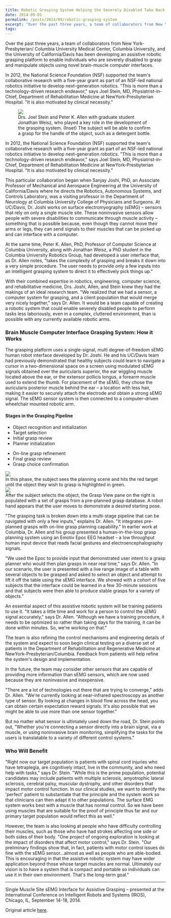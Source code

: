 ```yaml
---
title: Robotic Grasping System Helping the Severely Disabled Take Back Control
date: 2014-09-01
permalink: /posts/2014/09/robotic-grasping-system
excerpt: "Over the past three years, a team of collaborators from New York-Presbyterian..."
tags:
---
```



Over the past three years, a team of collaborators from New York-Presbyterian/ Columbia University Medical Center, Columbia University, and the University of California/Davis has been developing an assistive robotic grasping platform to enable individuals who are severely disabled to grasp and manipulate objects using novel brain-muscle computer interfaces.


In 2012, the National Science Foundation (NSF) supported the team's collaborative research with a five-year grant as part of an NSF-led national robotics initiative to develop next-generation robotics. "This is more than a technology-driven research endeavor," says Joel Stein, MD, Physiatrist-in-Chief, Department of Rehabilitation Medicine at NewYork-Presbyterian Hospital. "It is also motivated by clinical necessity."

<figure class="pull-right">
	<img src="{{ base_path }}/images/posts/lp_art1_allen_stein.jpg" class="img-responsive"/>
	<figcaption>Drs. Joel Stein and Peter K. Allen with graduate student Jonathan Weisz, who played a key role in the development of the grasping system. (Inset) The subject will be able to confirm a grasp for the handle of the object, such as a detergent bottle.</figcaption>
</figure>


In 2012, the National Science Foundation (NSF) supported the team's collaborative research with a five-year grant as part of an NSF-led national robotics initiative to develop next-generation robotics. "This is more than a technology-driven research endeavor," says Joel Stein, MD, Physiatrist-in-Chief, Department of Rehabilitation Medicine at NewYork-Presbyterian Hospital. "It is also motivated by clinical necessity."

This particular collaboration began when Sanjay Joshi, PhD, an Associate Professor of Mechanical and Aerospace Engineering at the University of California/Davis where he directs the Robotics, Autonomous Systems, and Controls Laboratory, was a visiting professor in the Department of Neurology at Columbia University College of Physicians and Surgeons. At UC/Davis, Dr. Joshi works on surface electromyography (sEMG) – sensors that rely on only a single muscle site. These noninvasive sensors allow people with severe disabilities to communicate through muscle activity – something that is possible because, even though they cannot move their arms or legs, they can send signals to their muscles that can be picked up and can interface with a computer.

At the same time, Peter K. Allen, PhD, Professor of Computer Science at Columbia University, along with Jonathan Weisz, a PhD student in the Columbia University Robotics Group, had developed a user interface that, as Dr. Allen notes, "takes the complexity of grasping and breaks it down into a very simple procedure. The user needs to provide only a few inputs into an intelligent grasping system to direct it to effectively pick things up."

With their combined expertise in robotics, engineering, computer science, and rehabilitative medicine, Drs. Joshi, Allen, and Stein knew they had the makings of an ideal research team. "We realized that we had a sensor, a computer system for grasping, and a client population that would merge very nicely together," says Dr. Allen. It would be a team capable of creating a robotic system that could enable severely disabled people to perform tasks less laboriously, even in a complex, cluttered environment, than is possible with any currently available robotic arms.

### Brain Muscle Computer Interface Grasping System: How it Works
The grasping platform uses a single-signal, multi degree-of-freedom sEMG human robot interface developed by Dr. Joshi. He and his UC/Davis team had previously demonstrated that healthy subjects could learn to navigate a cursor in a two-dimensional space on a screen using modulated sEMG signals obtained over the auricularis superior, the ear wiggling muscle located above the ear, or the extensor pollicis longus, a forearm muscle used to extend the thumb. For placement of the sEMG, they chose the auricularis posterior muscle behind the ear – a location with less hair, making it easier to securely attach the electrode and obtain a strong sEMG signal. The sEMG sensor system is then connected to a computer-driven wheelchair mounted robotic arm.

<h4>Stages in the Grasping Pipeline</h4>
<div class="row">
<div class="col-md-6">
	<ul>
		<li>Object recognition and initialization</li>
		<li>Target selection</li>
		<li>Initial grasp review</li>
		<li>Planner initialization </li>
	</ul>
</div>
<div class="col-md-6">
	<ul>
		<li>On-line grasp refinement</li>
		<li>Final grasp review</li>
		<li>Grasp choice confirmation</li>
	</ul>
</div>
</div>
<div class="row">
	<div class="col-md-6">
		<img src="{{ base_path }}/images/posts/lp_art2_robotic_diagram_2.jpg"/>
		<figcaption>In this phase, the subject sees the planning scene and hits the red target until the object they wish to grasp is highlighted in green.</figcaption>
	</div>
	<div class="col-md-6">
		<img src="{{ base_path }}/images/posts/lp_art2_robotic_diagram.jpg"/>
		<figcaption>After the subject selects the object, the Grasp View pane on the right is populated with a set of grasps from a pre-planned grasp database. A robot hand appears that the user moves to demonstrate a desired starting pose.</figcaption>
	</div>
</div>

"The grasping task is broken down into a multi-stage pipeline that can be navigated with only a few inputs," explains Dr. Allen. "It integrates pre-planned grasps with on-line grasp planning capability." In earlier work at Columbia, Dr. Allen and his group presented a human-in-the-loop grasp planning system using an Emotiv Epoc EEG headset – a low throughput human input device that reads facial gestures and electroencephalography signals.

"We used the Epoc to provide input that demonstrated user intent to a grasp planner who would then plan grasps in near real time," says Dr. Allen. "In our scenario, the user is presented with a live range image of a table with several objects to be grasped and asked to select an object and attempt to lift it off the table using the sEMG interface. We showed with a cohort of five subjects that the interface could be learned in a few 30-minute sessions and that subjects were then able to produce stable grasps for a variety of objects."

An essential aspect of this assistive robotic system will be training patients to use it. "It takes a little time and work for a person to control the sEMG signal accurately," says Dr. Allen. "Although we have a training procedure, it needs to be optimized so rather than taking days for the training, it can be done within minutes. So, we're working on that."

The team is also refining the control mechanisms and engineering details of the system and expect to soon begin clinical testing on a diverse set of patients in the Department of Rehabilitation and Regenerative Medicine at NewYork-Presbyterian/Columbia. Feedback from patients will help refine the system's design and implementation.

In the future, the team may consider other sensors that are capable of providing more information than sEMG sensors, which are now used because they are noninvasive and inexpensive.

"There are a lot of technologies out there that are trying to converge," adds Dr. Allen. "We're currently looking at near-infrared spectroscopy as another type of sensor. By looking at changes in blood flow across the head, you can obtain certain expectation reward signals. It's also possible that we might be able to use more than one sensor together."

But no matter what sensor is ultimately used down the road, Dr. Stein points out, "Whether you're connecting a sensor directly into a brain signal, via a muscle, or using noninvasive brain monitoring, simplifying the tasks for the users is translatable to a variety of different control systems."

### Who Will Benefit
"Right now our target population is patients with spinal cord injuries who have tetraplegia, are cognitively intact, live in the community, and who need help with tasks," says Dr. Stein. "While this is the prime population, potential candidates may include patients with multiple sclerosis, amyotrophic lateral sclerosis, cerebral palsy, muscular dystrophy, and other disorders that impact motor control function. In our clinical studies, we want to identify the 'perfect' patient to substantiate that the principle and the system work so that clinicians can then adapt it to other populations. The surface EMG system works best with a muscle that has normal control. So we have been using muscles that are suitable for the proof of principle thus far and our primary target population would reflect this as well."

However, the team is also looking at people who have difficulty controlling their muscles, such as those who have had strokes affecting one side or both sides of their body. "One project of ongoing exploration is looking at the impact of disorders that affect motor control," says Dr. Stein. "Our preliminary findings show that, in fact, patients with motor control issues do fine with the sEMG sensor…almost as well as people who are able-bodied. This is encouraging in that the assistive robotic system may have wider application beyond those whose target muscles are normal. Ultimately our vision is to have a system that is compact and portable so individuals can use it in their own environment. That's the long-term goal."

<hr>

Single Muscle Site sEMG Interface for Assistive Grasping – presented at the International Conference on Intelligent Robots and Systems (IROS), Chicago, IL, September 14-18, 2014.

Original article [here](http://www.pages01.net/mms/AdvancesinRehabilitationMedecine/rehab_art2_robotic.html).